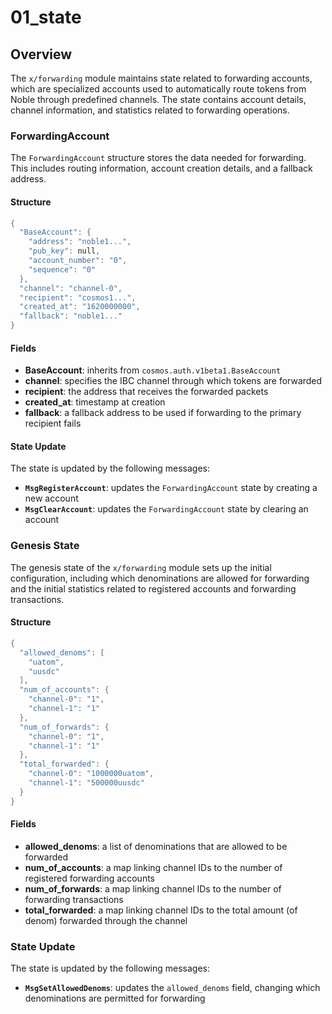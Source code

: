 # 01_state

## Overview

The `x/forwarding` module maintains state related to forwarding accounts, which are specialized accounts used to automatically route tokens from Noble through predefined channels. The state contains account details, channel information, and statistics related to forwarding operations.

### ForwardingAccount

The `ForwardingAccount` structure stores the data needed for forwarding. This includes routing information, account creation details, and a fallback address.

#### Structure

```Go
{
  "BaseAccount": {
    "address": "noble1...",
    "pub_key": null,
    "account_number": "0",
    "sequence": "0"
  },
  "channel": "channel-0",
  "recipient": "cosmos1...",
  "created_at": "1620000000",
  "fallback": "noble1..."
}
```

#### Fields

- **BaseAccount**: inherits from `cosmos.auth.v1beta1.BaseAccount`
- **channel**: specifies the IBC channel through which tokens are forwarded
- **recipient**: the address that receives the forwarded packets
- **created_at**: timestamp at creation
- **fallback**: a fallback address to be used if forwarding to the primary recipient fails

#### State Update

The state is updated by the following messages:
- **`MsgRegisterAccount`**: updates the `ForwardingAccount` state by creating a new account
- **`MsgClearAccount`**: updates the `ForwardingAccount` state by clearing an account

### Genesis State

The genesis state of the `x/forwarding` module sets up the initial configuration, including which denominations are allowed for forwarding and the initial statistics related to registered accounts and forwarding transactions.

#### Structure

```Go
{
  "allowed_denoms": [
    "uatom",
    "uusdc"
  ],
  "num_of_accounts": {
    "channel-0": "1",
    "channel-1": "1"
  },
  "num_of_forwards": {
    "channel-0": "1",
    "channel-1": "1"
  },
  "total_forwarded": {
    "channel-0": "1000000uatom",
    "channel-1": "500000uusdc"
  }
}
```

#### Fields

- **allowed_denoms**: a list of denominations that are allowed to be forwarded
- **num_of_accounts**: a map linking channel IDs to the number of registered forwarding accounts
- **num_of_forwards**: a map linking channel IDs to the number of forwarding transactions
- **total_forwarded**: a map linking channel IDs to the total amount (of denom) forwarded through the channel

### State Update

The state is updated by the following messages:
- **`MsgSetAllowedDenoms`**: updates the `allowed_denoms` field, changing which denominations are permitted for forwarding
